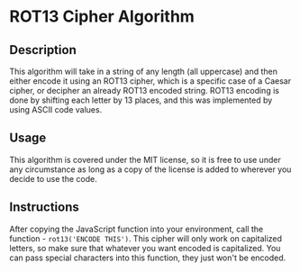 # ROT13 Cipher Algorithm
## Description
This algorithm will take in a string of any length (all uppercase) and then either encode it using an ROT13 cipher, which is a specific case of a Caesar cipher, or decipher an already ROT13 encoded string.  ROT13 encoding is done by shifting each letter by 13 places, and this was implemented by using ASCII code values.  

## Usage
This algorithm is covered under the MIT license, so it is free to use under any circumstance as long as a copy of the license is added to wherever you decide to use the code.

## Instructions
After copying the JavaScript function into your environment, call the function - `rot13('ENCODE THIS')`.  This cipher will only work on capitalized letters, so make sure that whatever you want encoded is capitalized.  You can pass special characters into this function, they just won't be encoded.